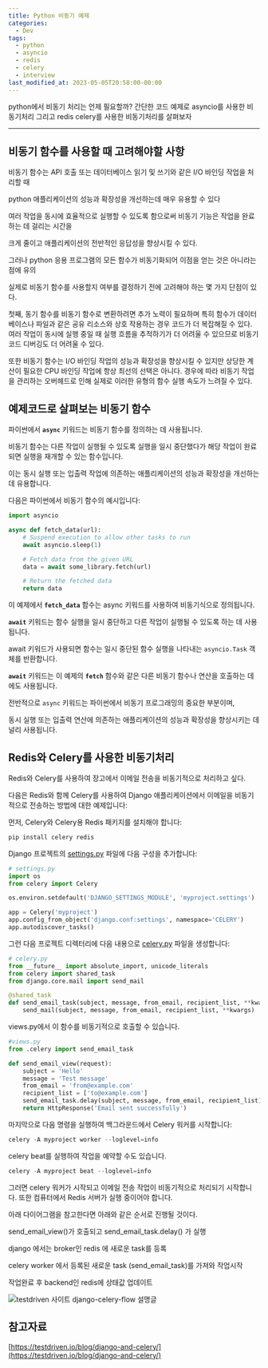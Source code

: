 ```yaml
---
title: Python 비동기 예제
categories:
  - Dev
tags:
  - python
  - asyncio
  - redis
  - celery
  - interview
last_modified_at: 2023-05-05T20:58:00-00:00
---
```


python에서 비동기 처리는 언제 필요할까? 간단한 코드 예제로 asyncio를 사용한 비동기처리 그리고 redis celery를 사용한 비동기처리를 살펴보자

---

## 비동기 함수를 사용할 때 고려해야할 사항

비동기 함수는 API 호출 또는 데이터베이스 읽기 및 쓰기와 같은 I/O 바인딩 작업을 처리할 때

python 애플리케이션의 성능과 확장성을 개선하는데 매우 유용할 수 있다

여러 작업을 동시에 효율적으로 실행할 수 있도록 함으로써 비동기 기능은 작업을 완료하는 데 걸리는 시간을

크게 줄이고 애플리케이션의 전반적인 응답성을 향상시킬 수 있다.

그러나 python 응용 프로그램의 모든 함수가 비동기화되어 이점을 얻는 것은 아니라는 점에 유의

실제로 비동기 함수를 사용할지 여부를 결정하기 전에 고려해야 하는 몇 가지 단점이 있다.

첫째, 동기 함수를 비동기 함수로 변환하려면 추가 노력이 필요하며 특히 함수가 데이터베이스나 파일과 같은 공유 리소스와 상호 작용하는 경우 코드가 더 복잡해질 수 있다. 여러 작업이 동시에 실행 중일 때 실행 흐름을 추적하기가 더 어려울 수 있으므로 비동기 코드 디버깅도 더 어려울 수 있다.

또한 비동기 함수는 I/O 바인딩 작업의 성능과 확장성을 향상시킬 수 있지만 상당한 계산이 필요한 CPU 바인딩 작업에 항상 최선의 선택은 아니다. 경우에 따라 비동기 작업을 관리하는 오버헤드로 인해 실제로 이러한 유형의 함수 실행 속도가 느려질 수 있다.

## 예제코드로 살펴보는 비동기 함수

파이썬에서 **`async`** 키워드는 비동기 함수를 정의하는 데 사용됩니다. 

비동기 함수는 다른 작업이 실행될 수 있도록 실행을 일시 중단했다가 해당 작업이 완료되면 실행을 재개할 수 있는 함수입니다. 

이는 동시 실행 또는 입출력 작업에 의존하는 애플리케이션의 성능과 확장성을 개선하는 데 유용합니다.

다음은 파이썬에서 비동기 함수의 예시입니다:

```python
import asyncio

async def fetch_data(url):
    # Suspend execution to allow other tasks to run
    await asyncio.sleep(1)

    # Fetch data from the given URL
    data = await some_library.fetch(url)

    # Return the fetched data
    return data
```

이 예제에서 **`fetch_data`** 함수는 async 키워드를 사용하여 비동기식으로 정의됩니다. 

**`await`** 키워드는 함수 실행을 일시 중단하고 다른 작업이 실행될 수 있도록 하는 데 사용됩니다. 

await 키워드가 사용되면 함수는 일시 중단된 함수 실행을 나타내는 `asyncio.Task` 객체를 반환합니다. 

**`await`** 키워드는 이 예제의 **`fetch`** 함수와 같은 다른 비동기 함수나 연산을 호출하는 데에도 사용됩니다.

전반적으로 `async` 키워드는 파이썬에서 비동기 프로그래밍의 중요한 부분이며, 

동시 실행 또는 입출력 연산에 의존하는 애플리케이션의 성능과 확장성을 향상시키는 데 널리 사용됩니다.

## Redis와 Celery를 사용한 비동기처리

Redis와 Celery를 사용하여 장고에서 이메일 전송을 비동기적으로 처리하고 싶다.

다음은 Redis와 함께 Celery를 사용하여 Django 애플리케이션에서 이메일을 비동기적으로 전송하는 방법에 대한 예제입니다:

먼저, Celery와 Celery용 Redis 패키지를 설치해야 합니다:

```python
pip install celery redis
```

Django 프로젝트의 [settings.py](http://settings.py/) 파일에 다음 구성을 추가합니다:

```python
# settings.py
import os
from celery import Celery

os.environ.setdefault('DJANGO_SETTINGS_MODULE', 'myproject.settings')

app = Celery('myproject')
app.config_from_object('django.conf:settings', namespace='CELERY')
app.autodiscover_tasks()
```

그런 다음 프로젝트 디렉터리에 다음 내용으로 [celery.py](http://celery.py/) 파일을 생성합니다:

```python
# celery.py
from __future__ import absolute_import, unicode_literals
from celery import shared_task
from django.core.mail import send_mail

@shared_task
def send_email_task(subject, message, from_email, recipient_list, **kwargs):
    send_mail(subject, message, from_email, recipient_list, **kwargs)
```

views.py에서 이 함수를 비동기적으로 호출할 수 있습니다.

```python
#views.py
from .celery import send_email_task

def send_email_view(request):
    subject = 'Hello'
    message = 'Test message'
    from_email = 'from@example.com'
    recipient_list = ['to@example.com']
    send_email_task.delay(subject, message, from_email, recipient_list)
    return HttpResponse('Email sent successfully')
```

마지막으로 다음 명령을 실행하여 백그라운드에서 Celery 워커를 시작합니다:

```python
celery -A myproject worker --loglevel=info
```

celery beat를 실행하여 작업을 예약할 수도 있습니다.

```python
celery -A myproject beat --loglevel=info
```

그러면 celery 워커가 시작되고 이메일 전송 작업이 비동기적으로 처리되기 시작합니다.
또한 컴퓨터에서 Redis 서버가 실행 중이어야 합니다.

아래 다이어그램을 참고한다면 아래와 같은 순서로 진행될 것이다.

send_email_view()가 호출되고 send_email_task.delay() 가 실행

django 에서는 broker인 redis 에 새로운 task를 등록

celery worker 에서 등록된 새로운 task (send_email_task)를 가져와 작업시작

작업완료 후 backend인 redis에 상태값 업데이트

![testdriven 사이트 django-celery-flow 설명글](https://testdriven.io/static/images/blog/django/django-celery/django-celery-flow.png)

## 참고자료

[https://testdriven.io/blog/django-and-celery/](https://testdriven.io/blog/django-and-celery/)